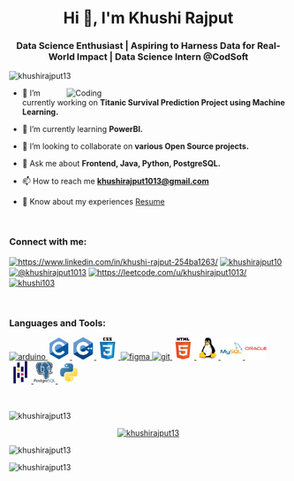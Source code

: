 <h1 align="center">Hi 👋, I'm Khushi Rajput</h1>
<h3 align="center">Data Science Enthusiast | Aspiring to Harness Data for Real-World Impact | Data Science Intern @CodSoft</h3>

<p align="left"> <img src="https://komarev.com/ghpvc/?username=khushirajput13&label=Profile%20views&color=0e75b6&style=flat" alt="khushirajput13" /> </p>

<img align="right" alt="Coding" width="400" src="https://images.lemonly.com/wp-content/uploads/2018/08/07150313/Homebase_Thumb_v01.gif">

- 🔭 I’m currently working on **Titanic Survival Prediction Project using Machine Learning.**

- 🌱 I’m currently learning **PowerBI.**

- 👯 I’m looking to collaborate on **various Open Source projects.**

- 💬 Ask me about **Frontend, Java, Python, PostgreSQL.**

- 📫 How to reach me **khushirajput1013@gmail.com**

- 📄 Know about my experiences [Resume](https://drive.google.com/file/d/154oYp6OREpUFHArXcarhhpQa6jguXaYb/view?usp=sharing)

<br><h3 align="left">Connect with me:</h3>
<p align="left">
<a href="https://linkedin.com/in/https://www.linkedin.com/in/khushi-rajput-254ba1263/" target="blank"><img align="center" src="https://raw.githubusercontent.com/rahuldkjain/github-profile-readme-generator/master/src/images/icons/Social/linked-in-alt.svg" alt="https://www.linkedin.com/in/khushi-rajput-254ba1263/" height="30" width="40" /></a>
<a href="https://kaggle.com/khushirajput10" target="blank"><img align="center" src="https://raw.githubusercontent.com/rahuldkjain/github-profile-readme-generator/master/src/images/icons/Social/kaggle.svg" alt="khushirajput10" height="30" width="40" /></a>
<a href="https://www.hackerrank.com/@khushirajput1013" target="blank"><img align="center" src="https://raw.githubusercontent.com/rahuldkjain/github-profile-readme-generator/master/src/images/icons/Social/hackerrank.svg" alt="@khushirajput1013" height="30" width="40" /></a>
<a href="https://www.leetcode.com/https://leetcode.com/u/khushirajput1013/" target="blank"><img align="center" src="https://raw.githubusercontent.com/rahuldkjain/github-profile-readme-generator/master/src/images/icons/Social/leet-code.svg" alt="https://leetcode.com/u/khushirajput1013/" height="30" width="40" /></a>
<a href="https://discord.gg/khushi103" target="blank"><img align="center" src="https://raw.githubusercontent.com/rahuldkjain/github-profile-readme-generator/master/src/images/icons/Social/discord.svg" alt="khushi103" height="30" width="40" /></a>
</p>

<br><h3 align="left">Languages and Tools:</h3>
<p align="left"> <a href="https://www.arduino.cc/" target="_blank" rel="noreferrer"> <img src="https://cdn.worldvectorlogo.com/logos/arduino-1.svg" alt="arduino" width="40" height="40"/> </a> <a href="https://www.cprogramming.com/" target="_blank" rel="noreferrer"> <img src="https://raw.githubusercontent.com/devicons/devicon/master/icons/c/c-original.svg" alt="c" width="40" height="40"/> </a> <a href="https://www.w3schools.com/cpp/" target="_blank" rel="noreferrer"> <img src="https://raw.githubusercontent.com/devicons/devicon/master/icons/cplusplus/cplusplus-original.svg" alt="cplusplus" width="40" height="40"/> </a> <a href="https://www.w3schools.com/css/" target="_blank" rel="noreferrer"> <img src="https://raw.githubusercontent.com/devicons/devicon/master/icons/css3/css3-original-wordmark.svg" alt="css3" width="40" height="40"/> </a> <a href="https://www.figma.com/" target="_blank" rel="noreferrer"> <img src="https://www.vectorlogo.zone/logos/figma/figma-icon.svg" alt="figma" width="40" height="40"/> </a> <a href="https://git-scm.com/" target="_blank" rel="noreferrer"> <img src="https://www.vectorlogo.zone/logos/git-scm/git-scm-icon.svg" alt="git" width="40" height="40"/> </a> <a href="https://www.w3.org/html/" target="_blank" rel="noreferrer"> <img src="https://raw.githubusercontent.com/devicons/devicon/master/icons/html5/html5-original-wordmark.svg" alt="html5" width="40" height="40"/> </a> <a href="https://www.linux.org/" target="_blank" rel="noreferrer"> <img src="https://raw.githubusercontent.com/devicons/devicon/master/icons/linux/linux-original.svg" alt="linux" width="40" height="40"/> </a> <a href="https://www.mysql.com/" target="_blank" rel="noreferrer"> <img src="https://raw.githubusercontent.com/devicons/devicon/master/icons/mysql/mysql-original-wordmark.svg" alt="mysql" width="40" height="40"/> </a> <a href="https://www.oracle.com/" target="_blank" rel="noreferrer"> <img src="https://raw.githubusercontent.com/devicons/devicon/master/icons/oracle/oracle-original.svg" alt="oracle" width="40" height="40"/> </a> <a href="https://pandas.pydata.org/" target="_blank" rel="noreferrer"> <img src="https://raw.githubusercontent.com/devicons/devicon/2ae2a900d2f041da66e950e4d48052658d850630/icons/pandas/pandas-original.svg" alt="pandas" width="40" height="40"/> </a> <a href="https://www.postgresql.org" target="_blank" rel="noreferrer"> <img src="https://raw.githubusercontent.com/devicons/devicon/master/icons/postgresql/postgresql-original-wordmark.svg" alt="postgresql" width="40" height="40"/> </a> <a href="https://www.python.org" target="_blank" rel="noreferrer"> <img src="https://raw.githubusercontent.com/devicons/devicon/master/icons/python/python-original.svg" alt="python" width="40" height="40"/> </a> </p>

<br><p><img align="center" src="https://github-readme-stats.vercel.app/api/top-langs?username=khushirajput13&show_icons=true&locale=en&layout=compact" alt="khushirajput13" /></p>

<p align="center"> <a href="https://github.com/ryo-ma/github-profile-trophy"><img src="https://github-profile-trophy.vercel.app/?username=khushirajput13" alt="khushirajput13" /></a> </p>

<p>&nbsp;<img align="left" src="https://github-readme-stats.vercel.app/api?username=khushirajput13&show_icons=true&locale=en" alt="khushirajput13" /></p>

<p><img align="left" src="https://github-readme-streak-stats.herokuapp.com/?user=khushirajput13&" alt="khushirajput13" /></p>
